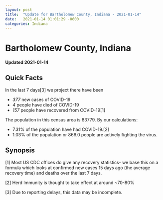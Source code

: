 ```yaml
---
layout: post
title:  "Update for Bartholomew County, Indiana - 2021-01-14"
date:   2021-01-14 01:01:29 -0600
categories: Indiana
---
```


# Bartholomew County, Indiana
#### Updated 2021-01-14

## Quick Facts

In the last 7 days[3] we project there have been
- *377* new cases of COVID-19
- *4* people have died of COVID-19
- *157* people have recovered from COVID-19[1]

The population in this census area is 83779. By our calculations:
- 7.31% of the population have had COVID-19.[2]
- 1.03% of the population or 866.0 people are actively fighting the virus.

## Synopsis




[1] Most US CDC offices do give any recovery statistics- we base this on a formula which looks at confirmed new cases
15 days ago (the average recovery time) and deaths over the last 7 days.

[2] Herd Immunity is thought to take effect at around ~70-80%

[3] Due to reporting delays, this data may be incomplete.
 
    